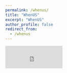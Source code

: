 ```yaml
---
permalink: /whenus/
title: "WhenUS"
excerpt: "WhenUS"
author_profile: false
redirect_from: 
  - /whenus
---
```

<iframe src="https://free.timeanddate.com/countdown/i8m0a37g/n176/cf12/cm0/cu4/ct0/cs0/ca0/cr0/ss0/cac000/cpc000/pcfff/tcfff/fs100/szw320/szh135/tatTime%20left%20to%20Event%20in/tac000/tptTime%20since%20Event%20started%20in/tpc000/matWhenus/mac000/mpc000/iso2023-01-08T00:00:00" allowtransparency="true" frameborder="0" width="180" height="70"></iframe>

